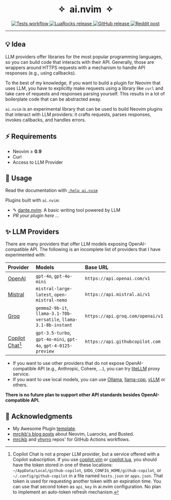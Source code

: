 <h1 align="center">✧&nbsp;&nbsp;ai.nvim&nbsp;&nbsp;✧</h1>

<p align="center">
  <a href="https://github.com/S1M0N38/ai.nvim/actions/workflows/run-tests.yml">
    <img alt="Tests workflow" src="https://img.shields.io/github/actions/workflow/status/S1M0N38/ai.nvim/run-tests.yml?style=for-the-badge&label=Tests"/>
  </a>
  <a href="https://luarocks.org/modules/S1M0N38/ai.nvim">
    <img alt="LuaRocks release" src="https://img.shields.io/luarocks/v/S1M0N38/ai.nvim?style=for-the-badge&color=5d2fbf"/>
  </a>
  <a href="https://github.com/S1M0N38/ai.nvim/releases">
    <img alt="GitHub release" src="https://img.shields.io/github/v/release/S1M0N38/ai.nvim?style=for-the-badge&label=GitHub"/>
  </a>
  <a href="https://www.reddit.com/r/neovim/comments/...">
    <img alt="Reddit post" src="https://img.shields.io/badge/post-reddit?style=for-the-badge&label=Reddit&color=FF5700"/>
  </a>
</p>

______________________________________________________________________

## 💡 Idea

LLM providers offer libraries for the most popular programming languages, so you can build code that interacts with their API.
Generally, those are wrappers around HTTPS requests with a mechanism to handle API responses (e.g., using callbacks).

To the best of my knowledge, if you want to build a plugin for Neovim that uses LLM, you have to explicitly make requests using a library like `curl` and take care of requests and responses parsing yourself. This results in a lot of boilerplate code that can be abstracted away.

`ai.nvim` is an experimental library that can be used to build Neovim plugins that interact with LLM providers: it crafts requests, parses responses, invokes callbacks, and handles errors.

## ⚡️ Requirements

- Neovim ≥ **0.9**
- Curl
- Access to LLM Provider

## 🚀 Usage

Read the documentation with [`:help ai.nvim`](https://github.com/S1M0N38/ai.nvim/blob/main/doc/ai.txt)

Plugins built with `ai.nvim`:

- ✎ [dante.nvim](https://github.com/S1M0N38/dante.nvim): A basic writing tool powered by LLM
- *PR your plugin here ...*

## ✨ LLM Providers

There are many providers that offer LLM models exposing OpenAI-compatible API.
The following is an incomplete list of providers that I have experimented with:

| Provider                                                                                                                | Models                                                            | Base URL                         |
| :---------------------------------------------------------------------------------------------------------------------- | :---------------------------------------------------------------- | :------------------------------- |
| [OpenAI](https://platform.openai.com/docs/overview)                                                                     | `gpt-4o`, `gpt-4o-mini`                                           | `https://api.openai.com/v1`      |
| [Mistral](https://docs.mistral.ai/)                                                                                     | `mistral-large-latest`, `open-mistral-nemo`                       | `https://api.mistral.ai/v1`      |
| [Groq](https://console.groq.com/docs/quickstart)                                                                        | `gemma2-9b-it`, `llama-3.1-70b-versatile`, `llama-3.1-8b-instant` | `https://api.groq.com/openai/v1` |
| [Copilot Chat](https://docs.github.com/en/copilot/using-github-copilot/asking-github-copilot-questions-in-your-ide)[^1] | `gpt-3.5-turbo`, `gpt-4o-mini`, `gpt-4o`, `gpt-4-0125-preview`    | `https://api.githubcopilot.com`  |

- If you want to use other providers that do not expose OpenAI-compatible API (e.g., Anthropic, Cohere, ...), you can try [liteLLM](https://docs.litellm.ai/docs/) proxy service.
- If you want to use local models, you can use [Ollama](https://ollama.com/), [llama-cpp](https://github.com/ggerganov/llama.cpp), [vLLM](https://docs.vllm.ai/en/latest/) or others.

**There is no future plan to support other API standards besides OpenAI-compatible API.**

## 🙏 Acknowledgments

- My Awesome Plugin [template](https://github.com/S1M0N38/my-awesome-plugin.nvim).
- [mrcjkb's blog posts](https://mrcjkb.dev/) about Neovim, Luarocks, and Busted.
- [mrcjkb](https://github.com/mrcjkb) and [vhyrro](https://github.com/vhyrro) repos' for GitHub Actions workflows.

[^1]: Copilot Chat is not a proper LLM provider, but a service offered with a Copilot subscription. If you use [copilot.vim](https://github.com/github/copilot.vim) or [copilot.lua](https://github.com/zbirenbaum/copilot.lua), you should have the token stored in one of these locations: `~/AppData/Local/github-copilot`, `$XDG_CONFIG_HOME/github-copilot`, or `~/.config/github-copilot` in a file named `hosts.json` or `apps.json`. That token is used for requesting another token with an expiration time. You can use that second token as `api_key` in ai.nvim configuration. No plan to implement an auto-token refresh mechanism.
